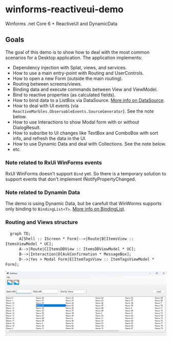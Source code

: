 # winforms-reactiveui-demo

Winforms .net Core 6 + ReactiveUI and DynamicData

## Goals

The goal of this demo is to show how to deal with the most common scenarios for a Desktop application.
The application implements:

- Dependency injection with Splat, views, and services.
- How to use a main entry-point with Routing and UserControls.
- How to open a new Form (outside the main routing).
- Routing between screens/views.
- Binding data and execute commands between View and ViewModel.
- Bind to reactive properties (as calculated fields).
- How to bind data to a ListBox via DataSource. [More info on DataSource](https://docs.microsoft.com/en-us/dotnet/api/system.windows.forms.listcontrol.displaymember?view=windowsdesktop-6.0).
- How to deal with UI events (via `ReactiveMarbles.ObservableEvents.SourceGenerator`). See the note below.
- How to use Interactions to show Modal form with or without DialogResult.
- How to subsribe to UI changes like TextBox and ComboBox with sort info, and refresh the data in the UI.
- How to use Dynamic Data and deal with Collections. See the note below.
- etc.

### Note related to RxUi WinForms events

RxUI WinForms doesn't support `Bind` yet.
So there is a temporary solution to support events that don't implement INotifyPropertyChanged.

### Note related to Dynamin Data

The demo is using Dynamic Data, but be carefull that WinWorms supports only binding to `BindingList<T>`. [More info on BindingList](https://docs.microsoft.com/en-us/dotnet/api/system.componentmodel.bindinglist-1?view=net-6.0).

### Routing and Views structure

```mermaid
  graph TD;
      A[Shell :: IScreen * Form]-->|Route|B[ItemsView :: ItemsViewModel * UC];
      A-->|Route|C[ItemsDDView :: ItemsDDViewModel * UC];
      B-->|Interaction|D[AskConfirmation * MessageBox];
      D-->|Yes > Modal Form|E[ItemTagsView :: ItemTagsViewModel * Form];
```

![alt text](image.png)